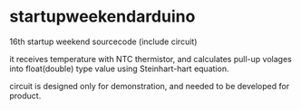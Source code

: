 startupweekendarduino
=====================

16th startup weekend sourcecode (include circuit)

it receives temperature with NTC thermistor, and calculates pull-up volages into float(double) type value using Steinhart-hart equation. 

circuit is designed only for demonstration, and needed to be developed for product.
